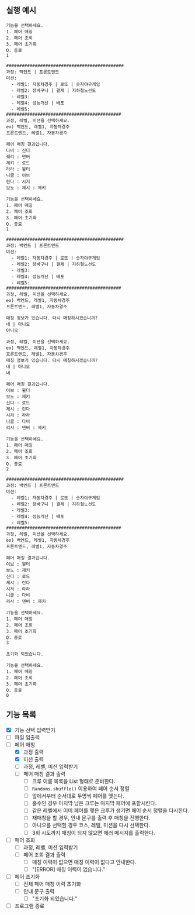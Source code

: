 ## 실행 예시

```
기능을 선택하세요.
1. 페어 매칭
2. 페어 조회
3. 페어 초기화
Q. 종료
1

#############################################
과정: 백엔드 | 프론트엔드
미션:
  - 레벨1: 자동차경주 | 로또 | 숫자야구게임
  - 레벨2: 장바구니 | 결제 | 지하철노선도
  - 레벨3: 
  - 레벨4: 성능개선 | 배포
  - 레벨5: 
############################################
과정, 레벨, 미션을 선택하세요.
ex) 백엔드, 레벨1, 자동차경주
프론트엔드, 레벨1, 자동차경주

페어 매칭 결과입니다.
다비 : 신디
쉐리 : 덴버
제키 : 로드
라라 : 윌터
니콜 : 이브
린다 : 시저
보노 : 제시 : 제키

기능을 선택하세요.
1. 페어 매칭
2. 페어 조회
3. 페어 초기화
Q. 종료
1

#############################################
과정: 백엔드 | 프론트엔드
미션:
  - 레벨1: 자동차경주 | 로또 | 숫자야구게임
  - 레벨2: 장바구니 | 결제 | 지하철노선도
  - 레벨3: 
  - 레벨4: 성능개선 | 배포
  - 레벨5: 
############################################
과정, 레벨, 미션을 선택하세요.
ex) 백엔드, 레벨1, 자동차경주
프론트엔드, 레벨1, 자동차경주

매칭 정보가 있습니다. 다시 매칭하시겠습니까?
네 | 아니오
아니오

과정, 레벨, 미션을 선택하세요.
ex) 백엔드, 레벨1, 자동차경주
프론트엔드, 레벨1, 자동차경주
매칭 정보가 있습니다. 다시 매칭하시겠습니까?
네 | 아니오
네

페어 매칭 결과입니다.
이브 : 윌터
보노 : 제키
신디 : 로드
제시 : 린다
시저 : 라라
니콜 : 다비
리사 : 덴버 : 제키

기능을 선택하세요.
1. 페어 매칭
2. 페어 조회
3. 페어 초기화
Q. 종료
2

#############################################
과정: 백엔드 | 프론트엔드
미션:
  - 레벨1: 자동차경주 | 로또 | 숫자야구게임
  - 레벨2: 장바구니 | 결제 | 지하철노선도
  - 레벨3: 
  - 레벨4: 성능개선 | 배포
  - 레벨5: 
############################################
과정, 레벨, 미션을 선택하세요.
ex) 백엔드, 레벨1, 자동차경주
프론트엔드, 레벨1, 자동차경주

페어 매칭 결과입니다.
이브 : 윌터
보노 : 제키
신디 : 로드
제시 : 린다
시저 : 라라
니콜 : 다비
리사 : 덴버 : 제키

기능을 선택하세요.
1. 페어 매칭
2. 페어 조회
3. 페어 초기화
Q. 종료
3

초기화 되었습니다. 

기능을 선택하세요.
1. 페어 매칭
2. 페어 조회
3. 페어 초기화
Q. 종료
Q
```

## 기능 목록
- [x] 기능 선택 입력받기
- [ ] 파일 입출력
- [ ] 페어 매칭
  - [x] 과정 출력
  - [x] 미션 출력
  - [ ] 과정, 레벨, 미션 입력받기
  - [ ] 페어 매칭 결과 출력
    - [ ] 크루 이름 목록을 List<String> 형태로 준비한다. 
    - [ ] `Randoms.shuffle()` 이용하여 페어 순서 정렬
    - [ ] 앞에서부터 순서대로 두명씩 페어를 맺는다.
    - [ ] 홀수인 경우 마지막 남은 크루는 마지막 페어에 포함시킨다.
    - [ ] 같은 레벨에서 이미 페어를 맺은 크루가 생기면 페어 순서 정렬을 다시한다.
    - [ ] 재매칭을 할 경우, 안내 문구를 출력 후 매칭을 진행한다.
    - [ ] 아니오를 선택할 경우 코스, 레벨, 미션을 다시 선택한다.
    - [ ] 3회 시도까지 매칭이 되지 않으면 에러 메시지를 출력한다.
- [ ] 페어 조회
  - [ ] 과정, 레벨, 미션 입력받기
  - [ ] 페어 조회 결과 출력
    - [ ] 매칭 이력이 없으면 매칭 이력이 없다고 안내한다.
    - [ ] "[ERROR] 매칭 이력이 없습니다."
- [ ] 페어 초기화
  - [ ] 전체 페어 매칭 이력 초기화
  - [ ] 안내 문구 출력
    - [ ] "초기화 되었습니다."
- [ ] 프로그램 종료
